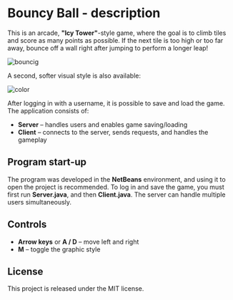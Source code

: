 <h1>Bouncy Ball - description</h1>
  <p>
    This is an arcade, <strong>"Icy Tower"</strong>-style game, where the goal is to climb tiles and score as many points as possible.  
    If the next tile is too high or too far away, bounce off a wall right after jumping to perform a longer leap!
  
  ![bouncig](https://github.com/user-attachments/assets/8aab8e54-02f1-4e4e-85eb-873ff793f658)
  </p>
  <p>
    A second, softer visual style is also available:

  ![color](https://github.com/user-attachments/assets/bb8252d9-833f-4515-8dcc-a70a843a9712)
  </p>
  <p>
    After logging in with a username, it is possible to save and load the game.  
    The application consists of:
  </p>

  <ul>
    <li><strong>Server</strong> – handles users and enables game saving/loading</li>
    <li><strong>Client</strong> – connects to the server, sends requests, and handles the gameplay</li>
  </ul>

  <h2>Program start-up</h2>
  <p>
    The program was developed in the <strong>NetBeans</strong> environment, and using it to open the project is recommended.  
    To log in and save the game, you must first run <strong>Server.java</strong>, and then <strong>Client.java</strong>.  
    The server can handle multiple users simultaneously.
  </p>

  <h2>Controls</h2>
  <ul>
    <li><strong>Arrow keys</strong> or <strong>A / D</strong> – move left and right</li>
    <li><strong>M</strong> – toggle the graphic style</li>
  </ul>

  <h2>License</h2>
  <p>
    This project is released under the MIT license.
  </p>
